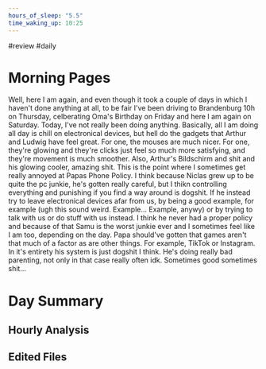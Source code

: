 ```yaml
---
hours_of_sleep: "5.5"
time_waking_up: 10:25
---
```


#review #daily 
# Morning Pages
Well, here I am again, and even though it took a couple of days in which I haven't done anything at all, to be fair I've been driving to Brandenburg 10h on Thursday, celberating Oma's Birthday on Friday and here I am again on Saturday. Today, I've not really been doing anything. Basically, all I am doing all day is chill on electronical devices, but hell do the gadgets that Arthur and Ludwig have feel great. For one, the mouses are much nicer. For one, they're glowing and they're clicks just feel so much more satisfying, and they're movement is much smoother. Also, Arthur's Bildschirm and shit and his glowing cooler, amazing shit. This is the point where I sometimes get really annoyed at Papas Phone Policy. I think because Niclas grew up to be quite the pc junkie, he's gotten really careful, but I thikn controlling everything and punishing if you find a way around is dogshit. If he instead try to leave electronical devices afar from us, by being a good example, for example (ugh this sound weird. Example... Example, anywy) or by trying to talk with us or do stuff with us instead. I think he never had a proper policy and because of that Samu is the worst junkie ever and I sometimes feel like I am too, depending on the day. Papa should've gotten that games aren't that much of a factor as are other things. For example, TikTok or Instagram. In it's entirety his system is just dogshit I think. He's doing really bad parenting, not only in that case really often idk. Sometimes good sometimes shit...
# Day Summary
## Hourly Analysis

## Edited Files
